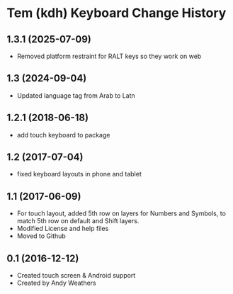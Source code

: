 Tem (kdh) Keyboard Change History
=======================

1.3.1 (2025-07-09)
----------------
* Removed platform restraint for RALT keys so they work on web

1.3 (2024-09-04)
----------------
* Updated language tag from Arab to Latn

1.2.1 (2018-06-18)
------------------
* add touch keyboard to package

1.2 (2017-07-04)
-----------------
* fixed keyboard layouts in phone and tablet

1.1 (2017-06-09)
-----------------
* For touch layout, added 5th row on layers for Numbers and Symbols, to match 5th row on default and Shift layers.
* Modified License and help files
* Moved to Github

0.1 (2016-12-12)
-----------------
* Created touch screen & Android support
* Created by Andy Weathers

